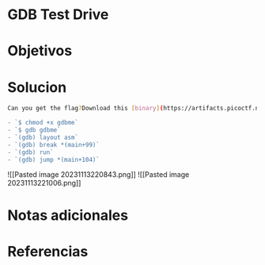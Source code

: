 # GDB Test Drive
# Objetivos

# Solucion
```bash
Can you get the flag?Download this [binary](https://artifacts.picoctf.net/c/86/gdbme).Here's the test drive instructions:

- `$ chmod +x gdbme`
- `$ gdb gdbme`
- `(gdb) layout asm`
- `(gdb) break *(main+99)`
- `(gdb) run`
- `(gdb) jump *(main+104)`
```
![[Pasted image 20231113220843.png]]
![[Pasted image 20231113221006.png]]
# Notas adicionales

# Referencias
